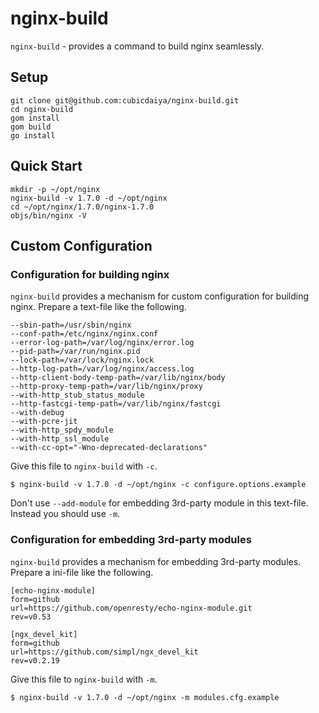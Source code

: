 # nginx-build

`nginx-build` - provides a command to build nginx seamlessly.

## Setup

```
git clone git@github.com:cubicdaiya/nginx-build.git
cd nginx-build
gom install
gom build
go install
```

## Quick Start

```
mkdir -p ~/opt/nginx
nginx-build -v 1.7.0 -d ~/opt/nginx
cd ~/opt/nginx/1.7.0/nginx-1.7.0
objs/bin/nginx -V
```

## Custom Configuration

### Configuration for building nginx

`nginx-build` provides a mechanism for custom configuration for building nginx.
Prepare a text-file like the following.

```
--sbin-path=/usr/sbin/nginx
--conf-path=/etc/nginx/nginx.conf
--error-log-path=/var/log/nginx/error.log
--pid-path=/var/run/nginx.pid
--lock-path=/var/lock/nginx.lock
--http-log-path=/var/log/nginx/access.log
--http-client-body-temp-path=/var/lib/nginx/body
--http-proxy-temp-path=/var/lib/nginx/proxy
--with-http_stub_status_module
--http-fastcgi-temp-path=/var/lib/nginx/fastcgi
--with-debug
--with-pcre-jit
--with-http_spdy_module
--with-http_ssl_module
--with-cc-opt="-Wno-deprecated-declarations"
```

Give this file to `nginx-build` with `-c`.

```
$ nginx-build -v 1.7.0 -d ~/opt/nginx -c configure.options.example
```

Don't use `--add-module` for embedding 3rd-party module in this text-file.
Instead you should use `-m`.

### Configuration for embedding 3rd-party modules

`nginx-build` provides a mechanism for embedding 3rd-party modules.
Prepare a ini-file like the following.

```
[echo-nginx-module]
form=github
url=https://github.com/openresty/echo-nginx-module.git
rev=v0.53

[ngx_devel_kit]
form=github
url=https://github.com/simpl/ngx_devel_kit
rev=v0.2.19
```

Give this file to `nginx-build` with `-m`.

```
$ nginx-build -v 1.7.0 -d ~/opt/nginx -m modules.cfg.example
```
